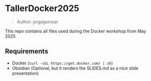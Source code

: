 # TallerDocker2025

> Author: jorgegomzar

This repo contains all files used during the Docker workshop from May 2025

## Requirements

- Docker (`curl -sSL https://get.docker.com/ | sh`)
- Obsidian (Optional, but it renders the SLIDES.md as a nice slide presentation)
